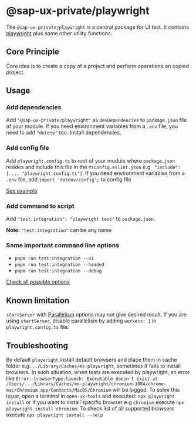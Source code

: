 #  @sap-ux-private/playwright
The `@sap-ux-private/playwright` is a central package for UI test. It contains [playwright](https://www.npmjs.com/package/playwright) plus some other utility functions.

## Core Principle
Core idea is to create a copy of a project and perform operations on copied project.

## Usage
### Add dependencies
Add `"@sap-ux-private/playwright"` as `devDependencies` to `package.json` file of your module. If you need environment variables from a  `.env` file, you need to add `"dotenv"` too.
Install dependencies.

### Add config file
Add `playwright.config.ts` to root of your module where `package.json` resides and include this file in the `tsconfig.eslint.json` e.g ` "include": [..., "playwright.config.ts"]`.
If you need environment variables from a  `.env` file, add `import 'dotenv/config';` to config file

[See example](https://github.com/SAP/open-ux-tools/blob/main/packages/preview-middleware/playwright.config.ts)

### Add command to script
Add `"test:integration": "playwright test"` to `package.json`. 

**Note:** `"test:integration"` can be any name

### Some important command line options
* `pnpm run test:integration --ui`
* `pnpm run test:integration --headed`
* `pnpm run test:integration --debug`

[Check all possible options](https://playwright.dev/docs/test-cli)


## Known limitation
`startServer` with [Parallelism](https://playwright.dev/docs/test-parallel) options may not give desired result. If you are using `startServer`, disable parallelism by adding `workers: 1` in `playwright.config.ts` file.

## Troubleshooting
By default `playwright` install default browsers and place them in cache folder e.g. `../Library/Caches/ms-playwright`, sometimes if fails to install browsers. In such situation, when tests are executed by playwright, an error like `Error: browserType.launch: Executable doesn't exist at /Users/.../Library/Caches/ms-playwright/chromium-1084/chrome-mac/Chromium.app/Contents/MacOS/Chromium` will be logged. 
To solve this issue, open a terminal in `open-ux-tools` and executed: `npx playwright install` or if you want to install specific browser e.g `chromium` execute `npx playwright install chromium`. To check list of all supported browsers execute `npx playwright install --help`

 
